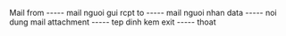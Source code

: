 Mail from   -----  mail nguoi gui
rcpt to     -----  mail nguoi nhan
data        -----  noi dung mail
attachment  -----  tep dinh kem
exit        -----  thoat
